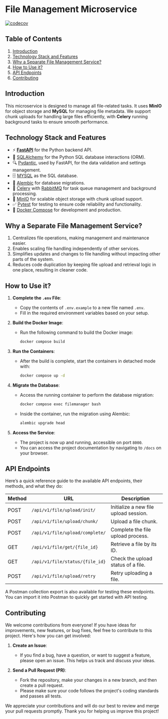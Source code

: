 # File Management Microservice

[![codecov](https://codecov.io/github/hanieas/File-Management-Microservice/graph/badge.svg?token=OGUBX46W31)](https://codecov.io/github/hanieas/File-Management-Microservice)

## Table of Contents
1. [Introduction](#introduction)
2. [Technology Stack and Features](#technology-stack-and-features)
3. [Why a Separate File Management Service?](#why-a-separate-file-management-service)
4. [How to Use it?](#how-to-use-it)
5. [API Endpoints](#api-endpoints)
6. [Contributing](#Contributing)

## Introduction

This microservice is designed to manage all file-related tasks. It uses **MinIO** for object storage and **MySQL** for managing file metadata. We support chunk uploads for handling large files efficiently, with **Celery** running background tasks to ensure smooth performance.

## Technology Stack and Features

- ⚡ [**FastAPI**](https://fastapi.tiangolo.com) for the Python backend API.
- 🧰 [SQLAlchemy](https://www.sqlalchemy.org/) for the Python SQL database interactions (ORM).
- 🔍 [Pydantic](https://docs.pydantic.dev), used by FastAPI, for the data validation and settings management.
- 🗄️ [MYSQL](https://www.mysql.com/) as the SQL database.
- 🔄 [Alembic](https://alembic.sqlalchemy.org/en/latest) for database migrations.
- 🔧 [Celery](https://docs.celeryq.dev/en/stable/) with [RabbitMQ](https://www.rabbitmq.com/) for task queue management and background processing.
- 💾 [MinIO](https://min.io/) for scalable object storage with chunk upload support.
- ✅ [Pytest](https://pytest.org) for testing to ensure code reliability and functionality.
- 🐋 [Docker Compose](https://www.docker.com) for development and production.
  
## Why a Separate File Management Service?

1. Centralizes file operations, making management and maintenance easier.
2. Enables scaling file handling independently of other services.
3. Simplifies updates and changes to file handling without impacting other parts of the system.
4. Reduces code duplication by keeping file upload and retrieval logic in one place, resulting in cleaner code.

## How to Use it?

1. **Complete the `.env` File**: 
    - Copy the contents of `.env.example` to a new file named `.env`.
    - Fill in the required environment variables based on your setup.

2. **Build the Docker Image**:
    - Run the following command to build the Docker image:
        ```bash
        docker compose build
        ```

3. **Run the Containers**:
    - After the build is complete, start the containers in detached mode with:
        ```bash
        docker compose up -d
        ```

4. **Migrate the Database**:
    - Access the running container to perform the database migration:
        ```bash
        docker compose exec filemanager bash
        ```
    - Inside the container, run the migration using Alembic:
        ```bash
        alembic upgrade head
        ```

5. **Access the Service**:
    - The project is now up and running, accessible on port `8000`.
    - You can access the project documentation by navigating to `/docs` on your browser.

## API Endpoints

Here’s a quick reference guide to the available API endpoints, their methods, and what they do:

| Method | URL                                         | Description                                                      |
|--------|---------------------------------------------|------------------------------------------------------------------|
| POST   | `/api/v1/file/upload/init/`                 | Initialize a new file upload session.                            |
| POST   | `/api/v1/file/upload/chunk/`                | Upload a file chunk.                                             |
| POST   | `/api/v1/file/upload/complete/`             | Complete the file upload process.                                |
| GET    | `/api/v1/file/get/{file_id}`                | Retrieve a file by its ID.                                       |
| GET    | `/api/v1/file/status/{file_id}`             | Check the upload status of a file.                               |
| POST   | `/api/v1/file/upload/retry`                 | Retry uploading a file.                                          |

A Postman collection export is also available for testing these endpoints. You can import it into Postman to quickly get started with API testing.

## Contributing

We welcome contributions from everyone! If you have ideas for improvements, new features, or bug fixes, feel free to contribute to this project. Here's how you can get involved:

1. **Create an Issue**: 
    - If you find a bug, have a question, or want to suggest a feature, please open an issue. This helps us track and discuss your ideas.

2. **Send a Pull Request (PR)**:
    - Fork the repository, make your changes in a new branch, and then create a pull request. 
    - Please make sure your code follows the project's coding standards and passes all tests.

We appreciate your contributions and will do our best to review and merge your pull requests promptly. Thank you for helping us improve this project!
